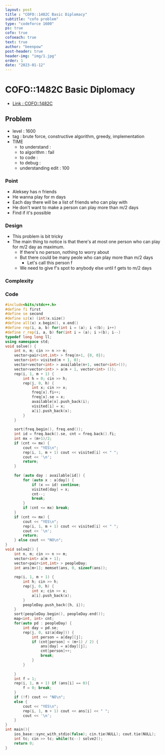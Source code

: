 ```yaml
---
layout: post
title : "COFO::1482C Basic Diplomacy"
subtitle: "cofo problem"
type: "codeforce 1600"
ps: true
cofo: true
cofoeach: true
text: true
author: "beenpow"
post-header: true
header-img: "img/1.jpg"
order: 1
date: "2023-01-12"
---
```

# COFO::1482C Basic Diplomacy
- [Link : COFO::1482C](https://codeforces.com/problemset/problem/1482/C)


## Problem 

- level : 1600
- tag : brute force, constructive algorithm, greedy, implementation
- TIME
  - to understand    : 
  - to algorithm     : fail
  - to code          : 
  - to debug         : 
  - understanding edit : 100

### Point
- Aleksey has n friends
- He wanna play for m days
- Each day there will be a list of friends who can play with
- He don't want to make a person can play more than m/2 days
- Find if it's possible

### Design
- This problem is bit tricky
- The main thing to notice is that there's at most one person who can play for m/2 day as maximum.
  - If there's no person, nothing to worry about
  - But there could be many peole who can play more than m/2 days
    - Let's call this person f
  - We need to give f's spot to anybody else until f gets to m/2 days

### Complexity

### Code

```cpp
#include<bits/stdc++.h>
#define fi first
#define se second
#define sz(x) (int)x.size()
#define all(x) x.begin(), x.end()
#define rep(i, a, b) for(int i = (a); i <(b); i++)
#define r_rep(i, a, b) for(int i = (a); i >(b); i--)
typedef long long ll;
using namespace std;
void solve() {
    int n, m; cin >> n >> m;
    vector<pair<int,int> > freq(n+1, {0, 0});
    vector<int> visited(m + 1, 0);
    vector<vector<int> > available(n+1, vector<int>());
    vector<vector<int> > a(m + 1, vector<int> ());
    rep(i, 1, m + 1) {
        int h = 0; cin >> h;
        rep(j, 0, h) {
            int x; cin >> x;
            freq[x].fi++;
            freq[x].se = x;
            available[x].push_back(i);
            visited[i] = x;
            a[i].push_back(x);
        }
    }
    
    sort(freq.begin(), freq.end());
    int id = freq.back().se, cnt = freq.back().fi;
    int mx = (m+1)/2;
    if (cnt <= mx) {
        cout << "YES\n";
        rep(i, 1, m + 1) cout << visited[i] << " ";
        cout << '\n';
        return;
    }
    
    for (auto day : available[id]) {
        for (auto x : a[day]) {
            if (x == id) continue;
            visited[day] = x;
            cnt--;
            break;
        }
        if (cnt <= mx) break;
    }
    if (cnt <= mx) {
        cout << "YES\n";
        rep(i, 1, m + 1) cout << visited[i] << " ";
        cout << '\n';
        return;
    } else cout << "NO\n";
}
void solve2() {
    int n, m; cin >> n >> m;
    vector<int> a[m + 1];
    vector<pair<int,int> > peopleDay;
    int ans[m+1]; memset(ans, 0, sizeof(ans));
    
    rep(i, 1, m + 1) {
        int h; cin >> h;
        rep(j, 0, h) {
            int x; cin >> x;
            a[i].push_back(x);
        }
        peopleDay.push_back({h, i});
    }
    sort(peopleDay.begin(), peopleDay.end());
    map<int, int> cnt;
    for(auto pd : peopleDay) {
        int day = pd.se;
        rep(j, 0, sz(a[day])) {
            int person = a[day][j];
            if (cnt[person] < (m+1) / 2) {
                ans[day] = a[day][j];
                cnt[person]++;
                break;
            }
        }
        
    }
    int f = 1;
    rep(i, 1, m + 1) if (ans[i] == 0){
        f = 0; break;
    }
    if (!f) cout << "NO\n";
    else {
        cout << "YES\n";
        rep(i, 1, m + 1) cout << ans[i] << " ";
        cout << '\n';
    }
}
int main(){
    ios_base::sync_with_stdio(false); cin.tie(NULL); cout.tie(NULL);
    int tc; cin >> tc; while(tc--) solve2();
    return 0;
}
```

